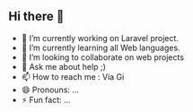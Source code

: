 <!-- **MathisDlb/mathisdlb** is a ✨ _special_ ✨ repository because its `README.md` (this file) appears on your GitHub profile.
Here are some ideas to get you started:-->

## Hi there 👋

- 🔭 I’m currently working on Laravel project.
- 🌱 I’m currently learning all Web languages.
- 👯 I’m looking to collaborate on web projects
- 💬 Ask me about help ;)
- 📫 How to reach me : Via Gi
- 😄 Pronouns: ...
- ⚡ Fun fact: ...

<!--stackedit_data:
eyJoaXN0b3J5IjpbOTM5NjkyMTE3XX0=
-->